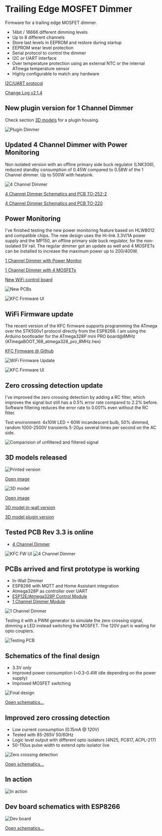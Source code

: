 # Trailing Edge MOSFET Dimmer

Firmware for a trailing edge MOSFET dimmer.

* 14bit / 16666 different dimming levels
* Up to 8 different channels
* Store last levels in EEPROM and restore during startup
* EEPROM wear level protection
* Serial protocol to control the dimmer
* I2C or UART interface
* Over temperature protection using an external NTC or the internal ATmega temperature sensor
* Highly configurable to match any hardware

[I2C/UART protocol](docs/protocol.md)

[Change Log v2.1.4](CHANGELOG.md)

## New plugin version for 1 Channel Dimmer

Check section [3D models](#3D-models-released) for a plugin housing.

![Plugin Dimmer](https://raw.githubusercontent.com/sascha432/trailing_edge_dimmer/master/docs/images/plugin.jpg)

## Updated 4 Channel Dimmer with Power Monitoring

Non isolated version with an offline primary side buck regulator (LNK306), reduced standby consumption of 0.45W compared to 0.58W of the 1 Channel dimmer. Up to 500W with heatsink.

![4 Channel Dimmer](https://raw.githubusercontent.com/sascha432/trailing_edge_dimmer/master/docs/images/new_4ch_dimmer.jpg)

[4 Channel Dimmer Schematics and PCB TO-252-2](https://easyeda.com/sascha23095123423/iot-4-channel-dimmer-with-pm)

[4 Channel Dimmer Schematics and PCB TO-220](https://easyeda.com/sascha23095123423/iot-4-channel-dimmer-with-pm_copy)

## Power Monitoring

I've finished testing the new power monitoring feature based on HLW8012 and compatible chips.
The new design uses the Hi-link 3.3V/1A power supply and the MP150, an offline primary side buck regulator, for the non-isolated 5V rail. The regular dimmer got an update as well and 4 MOSFETs can be installed to increase the maximum power up to 200/400W.

[1 Channel Dimmer with Power Monitor](https://easyeda.com/sascha23095123423/iot_1ch_dimmer_copy_copy_copy)

[1 Channel Dimmer with 4 MOSFETs](https://easyeda.com/sascha23095123423/iot_1ch_dimmer_copy_copy_copy_copy)

[New WiFi control board](https://easyeda.com/sascha23095123423/esp12e_iot_module_copy)

![New PCBs](https://raw.githubusercontent.com/sascha432/trailing_edge_dimmer/master/docs/images/1ch_dimmer_with_pm.jpg)

![KFC Firmware UI](https://raw.githubusercontent.com/sascha432/trailing_edge_dimmer/master/docs/images/kfcfw_ui3.jpg)

## WiFi Firmware update

The recent version of the KFC firmware supports programming the ATmega over the STK500v1 protocol directly from the ESP8266. I am using the Arduino bootloader for the ATmega328P mini PRO board@8MHz (ATmegaBOOT_168_atmega328_pro_8MHz.hex)

[KFC Firmware @ Github](https://github.com/sascha432/esp8266-kfc-fw)

![WiFi Firmware Update](https://raw.githubusercontent.com/sascha432/trailing_edge_dimmer/master/docs/images/wifi_firmware_update.jpg)

![KFC Firmware UI](https://raw.githubusercontent.com/sascha432/trailing_edge_dimmer/master/docs/images/kfcfw_ui2.jpg)

## Zero crossing detection update

I've improved the zero crossing detection by adding a RC filter, which improves the signal but still has a 0.5% error rate compared to 2.2% before.
Software filtering reduces the error rate to 0.001% even without the RC filter.

Test environment: 4x10W LED + 60W incandescent bulb, 50% dimmed, random 1000-2500V transients 5-20µs several times per second on the AC side.

![Comparision of unfiltered and filtered signal](https://raw.githubusercontent.com/sascha432/trailing_edge_dimmer/master/docs/images/zero_crossing_signal_filtering.png)

## 3D models released

![Printed version](https://raw.githubusercontent.com/sascha432/trailing_edge_dimmer/master/docs/images/housing_small.jpg)

[Open image](https://raw.githubusercontent.com/sascha432/trailing_edge_dimmer/master/docs/images/housing.jpg)

![3D model](https://raw.githubusercontent.com/sascha432/trailing_edge_dimmer/master/docs/images/housing_3d_model_tn.jpg)

[Open image](https://raw.githubusercontent.com/sascha432/trailing_edge_dimmer/master/docs/images/housing_3d_model.jpg)

[3D model in-wall version](stl/housing)

[3D model plugin version](stl/housing/plugin)

## Tested PCB Rev 3.3 is online

* [4 Channel Dimmer](https://easyeda.com/sascha23095123423/trailing-edge-dimmer-rev2)

![KFC FW UI](https://raw.githubusercontent.com/sascha432/trailing_edge_dimmer/master/docs/images/kfcfw_ui.jpg)
![4 Channel Dimmer](https://raw.githubusercontent.com/sascha432/trailing_edge_dimmer/master/docs/images/4ch_dimmer.JPG)

## PCBs arrived and first prototype is working

* In-Wall Dimmer
* ESP8266 with MQTT and Home Assistant integration
* Atmega328P as controller over UART
* [ESP12E/Atmega328P Control Module](https://easyeda.com/sascha23095123423/esp12e_iot_module)
* [1 Channel Dimmer Module](https://easyeda.com/sascha23095123423/iot_1ch_dimmer)

![1 Channel Dimmer](https://raw.githubusercontent.com/sascha432/trailing_edge_dimmer/master/docs/images/1ch_dimmer.JPG)

Testing it with a PWM generator to simulate the zero crossing signal, dimming a LED instead switching the MOSFET. The 120V part is waiting for opto couplers.

![Testing PCB](https://raw.githubusercontent.com/sascha432/trailing_edge_dimmer/master/docs/images/IMG_9100.JPG)

## Schematics of the final design

* 3.3V only
* Improved power consumption (~0.3-0.4W idle depending on the power supply)
* Improved MOSFET switching

![Final design](https://raw.githubusercontent.com/sascha432/trailing_edge_dimmer/master/docs/images/Schematic_4Ch-Dimmer-Rev3_1.png)

[Open schematics...](https://easyeda.com/sascha23095123423/trailing-edge-dimmer-rev2)

## Improved zero crossing detection

* Low current consumption (0.15mA @ 120V)
* Tested with 85-265V 50/60Hz
* Logic level output with different opto isolators (4N25, PC817, ACPL-217)
* 50-110us pulse width to extend opto isolator live

![Zero crossing detection](https://raw.githubusercontent.com/sascha432/trailing_edge_dimmer/master/docs/images/Schematic_Isolated-zero-crossing-detection-with-logic-level-output.png)

[Open schematics...](https://easyeda.com/sascha23095123423/isolated-zero-crossing-detection-with-logic-level-output)

## In action

![In action](https://raw.githubusercontent.com/sascha432/trailing_edge_dimmer/master/docs/images/oscilloscope_example.jpg)

## Dev board schematics with ESP8266

![Dev board](https://raw.githubusercontent.com/sascha432/trailing_edge_dimmer/master/docs/images/Schematic_4Ch-Dimmer-Rev1.3_dev_example.png)

[Open schematics...](https://github.com/sascha432/trailing_edge_dimmer/blob/master/docs/schematics/Schematic_4Ch-Dimmer-Rev1.3_dev_example.svg)
